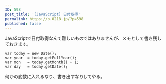 ```yaml
---
ID: 598
post_title: '[JavaScript] 日付取得'
permalink: https://b.0218.jp/?p=598
published: false
---
```

JavaScriptで日付取得なんて難しいものではありませんが、メモとして書き残しておきます。
<!--more-->

<pre><code>var today = new Date();
var year  = today.getFullYear();
var mon   = today.getMonth() + 1;
var day   = today.getDate();
</code></pre>

何かの変数に入れるなり、書き出すなりしてやる。